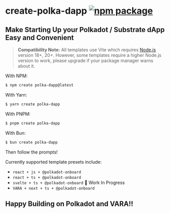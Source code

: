 # create-polka-dapp <a href="https://www.npmjs.com/package/create-polka-dapp"><img src="https://img.shields.io/npm/v/create-polka-dapp" alt="npm package"></a>

## Make Starting Up your Polkadot / Substrate dApp Easy and Convenient

> **Compatibility Note:**
> All templates use Vite which requires [Node.js](https://nodejs.org/en/) version 18+, 20+. However, some templates require a higher Node.js version to work, please upgrade if your package manager warns about it.

With NPM:

```bash
$ npm create polka-dapp@latest
```

With Yarn:

```bash
$ yarn create polka-dapp
```

With PNPM:

```bash
$ pnpm create polka-dapp
```

With Bun:

```bash
$ bun create polka-dapp
```

Then follow the prompts!

Currently supported template presets include:

- `react + js + @polkadot-onboard`
- `react + ts + @polkadot-onboard`
- `svelte + ts + @polkadot-onboard` 🚧 Work In Progress
- `VARA + next + ts + @polkadot-onboard`

## Happy Building on Polkadot and VARA!!
